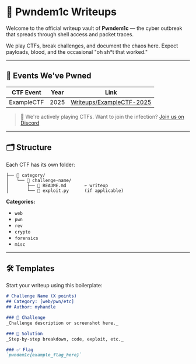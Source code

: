 # 🧠 Pwndem1c Writeups

Welcome to the official writeup vault of **Pwndem1c** — the cyber outbreak that spreads through shell access and packet traces.

We play CTFs, break challenges, and document the chaos here. Expect payloads, blood, and the occasional "oh sh*t that worked."

---

## 📅 Events We've Pwned

| CTF Event | Year | Link |
|----------|------|------|
| ExampleCTF | 2025 | [Writeups/ExampleCTF-2025](./ExampleCTF-2025) |

> 📌 We're actively playing CTFs. Want to join the infection? [Join us on Discord](https://discord.gg/3htneMY5g9) 

---

## 🗂 Structure

Each CTF has its own folder:
```📁 CTF-Name-Year/
├── 📂 category/
│   └── 📂 challenge-name/
│       ├── 📝 README.md       ← writeup
│       └── 🧪 exploit.py      (if applicable)
```

**Categories:**  
- `web`  
- `pwn`  
- `rev`  
- `crypto`  
- `forensics`  
- `misc`

---

## 🛠 Templates

Start your writeup using this boilerplate:

```markdown
# Challenge Name (X points)
## Category: [web/pwn/etc]
## Author: myhandle

### 🧩 Challenge
_Challenge description or screenshot here._

### 🚩 Solution
_Step-by-step breakdown, code, exploit, etc._

### ✅ Flag
`pwndem1c{example_flag_here}`
